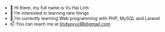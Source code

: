 - 👋 Hi there, my full name is Vu Hai Linh
- 👀 I’m interested in learning new things
- 🌱 I’m currently learning Web programming with PHP, MySQL and Laravel
- 📫 You can reach me at lindseyvu98@gmail.com
<!-- - 💞️ I’m looking to collaborate on ... -->

<!---
vuhailinhdn98/vuhailinhdn98 is a ✨ special ✨ repository because its `README.md` (this file) appears on your GitHub profile.
You can click the Preview link to take a look at your changes.
--->
